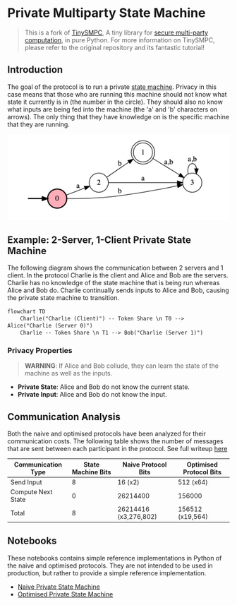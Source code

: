 # Private Multiparty State Machine

> This is a fork of [TinySMPC](https://github.com/kennysong/tinysmpc), A tiny library for [secure multi-party computation](https://en.wikipedia.org/wiki/Secure_multi-party_computation), in pure Python. For more information on TinySMPC, please refer to the original repository and its fantastic tutorial!

## **Introduction**

The goal of the protocol is to run a private [state machine](https://en.wikipedia.org/wiki/Finite-state_machine). Privacy in this case means that those who are running this machine should not know what state it currently is in (the number in the circle). They should also no know what inputs are being fed into the machine (the 'a' and 'b' characters on arrows). The only thing that they have knowledge on is the specific machine that they are running.

![State Machine Example](./images/ab_transition_graph.png)

## **Example: 2-Server, 1-Client Private State Machine**

The following diagram shows the communication between 2 servers and 1 client. In the protocol Charlie is the client and Alice and Bob are the servers. Charlie has no knowledge of the state machine that is being run whereas Alice and Bob do. Charlie continually sends inputs to Alice and Bob, causing the private state machine to transition.

```mermaid
flowchart TD
    Charlie("Charlie (Client)") -- Token Share \n T0 --> Alice("Charlie (Server 0)")
    Charlie -- Token Share \n T1 --> Bob("Charlie (Server 1)")
```

### **Privacy Properties**

> **WARNING**: If Alice and Bob collude, they can learn the state of the machine as well as the inputs.

- **Private State**: Alice and Bob do not know the current state.
- **Private Input**: Alice and Bob do not know the input.

## **Communication Analysis**

Both the naive and optimised protocols have been analyzed for their communication costs. The following table shows the number of messages that are sent between each participant in the protocol. See full writeup [here](./communication_analysis.md)

| Communication Type | State Machine Bits | Naive Protocol Bits   | Optimised Protocol Bits |
| ------------------ | ------------------ | --------------------- | ----------------------- |
| Send Input         | 8                  | 16 (x2)               | 512 (x64)               |
| Compute Next State | 0                  | 26214400              | 156000                  |
| Total              | 8                  | 26214416 (x3,276,802) | 156512 (x19,564)        |

## **Notebooks**

These notebooks contains simple reference implementations in Python of the naive and optimised protocols. They are not intended to be used in production, but rather to provide a simple reference implementation.

- [Naive Private State Machine](./naive_private_state_machine.ipynb)
- [Optimised Private State Machine](./optimised_private_state_machine.ipynb)
